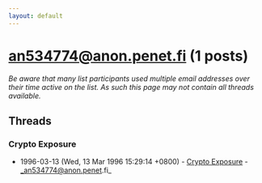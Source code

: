 ```yaml
---
layout: default
---
```


# an534774@anon.penet.fi (1 posts)

_Be aware that many list participants used multiple email addresses over their time active on the list. As such this page may not contain all threads available._

## Threads

### Crypto Exposure
+ 1996-03-13 (Wed, 13 Mar 1996 15:29:14 +0800) - [Crypto Exposure](/archive/1996/03/4cf125d898209102b94b87c3bffae5f4b198d760ecd4d9bb129d4c93457564d6) - _an534774@anon.penet.fi_

